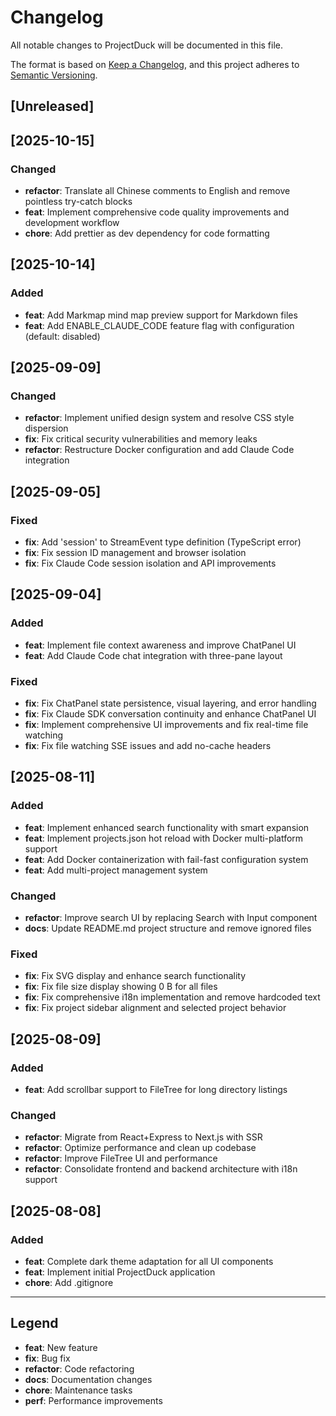 # Changelog

All notable changes to ProjectDuck will be documented in this file.

The format is based on [Keep a Changelog](https://keepachangelog.com/en/1.0.0/),
and this project adheres to [Semantic Versioning](https://semver.org/spec/v2.0.0.html).

## [Unreleased]

## [2025-10-15]

### Changed

- **refactor**: Translate all Chinese comments to English and remove pointless try-catch blocks
- **feat**: Implement comprehensive code quality improvements and development workflow
- **chore**: Add prettier as dev dependency for code formatting

## [2025-10-14]

### Added

- **feat**: Add Markmap mind map preview support for Markdown files
- **feat**: Add ENABLE_CLAUDE_CODE feature flag with configuration (default: disabled)

## [2025-09-09]

### Changed

- **refactor**: Implement unified design system and resolve CSS style dispersion
- **fix**: Fix critical security vulnerabilities and memory leaks
- **refactor**: Restructure Docker configuration and add Claude Code integration

## [2025-09-05]

### Fixed

- **fix**: Add 'session' to StreamEvent type definition (TypeScript error)
- **fix**: Fix session ID management and browser isolation
- **fix**: Fix Claude Code session isolation and API improvements

## [2025-09-04]

### Added

- **feat**: Implement file context awareness and improve ChatPanel UI
- **feat**: Add Claude Code chat integration with three-pane layout

### Fixed

- **fix**: Fix ChatPanel state persistence, visual layering, and error handling
- **fix**: Fix Claude SDK conversation continuity and enhance ChatPanel UI
- **fix**: Implement comprehensive UI improvements and fix real-time file watching
- **fix**: Fix file watching SSE issues and add no-cache headers

## [2025-08-11]

### Added

- **feat**: Implement enhanced search functionality with smart expansion
- **feat**: Implement projects.json hot reload with Docker multi-platform support
- **feat**: Add Docker containerization with fail-fast configuration system
- **feat**: Add multi-project management system

### Changed

- **refactor**: Improve search UI by replacing Search with Input component
- **docs**: Update README.md project structure and remove ignored files

### Fixed

- **fix**: Fix SVG display and enhance search functionality
- **fix**: Fix file size display showing 0 B for all files
- **fix**: Fix comprehensive i18n implementation and remove hardcoded text
- **fix**: Fix project sidebar alignment and selected project behavior

## [2025-08-09]

### Added

- **feat**: Add scrollbar support to FileTree for long directory listings

### Changed

- **refactor**: Migrate from React+Express to Next.js with SSR
- **refactor**: Optimize performance and clean up codebase
- **refactor**: Improve FileTree UI and performance
- **refactor**: Consolidate frontend and backend architecture with i18n support

## [2025-08-08]

### Added

- **feat**: Complete dark theme adaptation for all UI components
- **feat**: Implement initial ProjectDuck application
- **chore**: Add .gitignore

---

## Legend

- **feat**: New feature
- **fix**: Bug fix
- **refactor**: Code refactoring
- **docs**: Documentation changes
- **chore**: Maintenance tasks
- **perf**: Performance improvements
